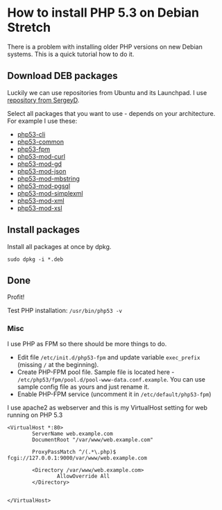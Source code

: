 # How to install PHP 5.3 on Debian Stretch
There is a problem with installing older PHP versions on new Debian systems. This is a quick tutorial how to do it.

## Download DEB packages
Luckily we can use repositories from Ubuntu and its Launchpad. I use [repository from SergeyD](https://launchpad.net/~sergey-dryabzhinsky/+archive/ubuntu/php53).

Select all packages that you want to use - depends on your architecture. For example I use these:

- [php53-cli](https://launchpad.net/~sergey-dryabzhinsky/+archive/ubuntu/php53/+files/php53-cli_5.3.29-1sergeyd14.4~xenial1_amd64.deb)
- [php53-common](https://launchpad.net/~sergey-dryabzhinsky/+archive/ubuntu/php53/+files/php53-common_5.3.29-1sergeyd14.4~xenial1_all.deb)
- [php53-fpm](https://launchpad.net/~sergey-dryabzhinsky/+archive/ubuntu/php53/+files/php53-fpm_5.3.29-1sergeyd14.4~xenial1_amd64.deb)
- [php53-mod-curl](https://launchpad.net/~sergey-dryabzhinsky/+archive/ubuntu/php53/+files/php53-mod-curl_5.3.29-1sergeyd14.4~xenial1_amd64.deb)
- [php53-mod-gd](https://launchpad.net/~sergey-dryabzhinsky/+archive/ubuntu/php53/+files/php53-mod-gd_5.3.29-1sergeyd14.4~xenial1_amd64.deb)
- [php53-mod-json](https://launchpad.net/~sergey-dryabzhinsky/+archive/ubuntu/php53/+files/php53-mod-json_5.3.29-1sergeyd14.4~xenial1_amd64.deb)
- [php53-mod-mbstring](https://launchpad.net/~sergey-dryabzhinsky/+archive/ubuntu/php53/+files/php53-mod-mbstring_5.3.29-1sergeyd14.4~xenial1_amd64.deb)
- [php53-mod-pgsql](https://launchpad.net/~sergey-dryabzhinsky/+archive/ubuntu/php53/+files/php53-mod-pgsql_5.3.29-1sergeyd14.4~xenial1_amd64.deb)
- [php53-mod-simplexml](https://launchpad.net/~sergey-dryabzhinsky/+archive/ubuntu/php53/+files/php53-mod-simplexml_5.3.29-1sergeyd14.4~xenial1_amd64.deb)
- [php53-mod-xml](https://launchpad.net/~sergey-dryabzhinsky/+archive/ubuntu/php53/+files/php53-mod-xml_5.3.29-1sergeyd14.4~xenial1_amd64.deb)
- [php53-mod-xsl](https://launchpad.net/~sergey-dryabzhinsky/+archive/ubuntu/php53/+files/php53-mod-xsl_5.3.29-1sergeyd14.4~xenial1_amd64.deb)

## Install packages
Install all packages at once by dpkg.

`sudo dpkg -i *.deb`

## Done
Profit!

Test PHP installation: `/usr/bin/php53 -v`

### Misc
I use PHP as FPM so there should be more things to do.
- Edit file `/etc/init.d/php53-fpm` and update variable `exec_prefix` (missing `/` at the beginning).
- Create PHP-FPM pool file. Sample file is located here - `/etc/php53/fpm/pool.d/pool-www-data.conf.example`. You can use sample config file as yours and just rename it.
- Enable PHP-FPM service (uncomment it in `/etc/default/php53-fpm`)

I use apache2 as webserver and this is my VirtualHost setting for web running on PHP 5.3
```
<VirtualHost *:80>
        ServerName web.example.com
        DocumentRoot "/var/www/web.example.com"

        ProxyPassMatch ^/(.*\.php)$ fcgi://127.0.0.1:9000/var/www/web.example.com

        <Directory /var/www/web.example.com>
                AllowOverride All
        </Directory>


</VirtualHost>
```
